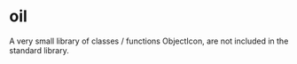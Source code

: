 oil
===

A very small library of classes / functions ObjectIcon, are not included in the standard library.
